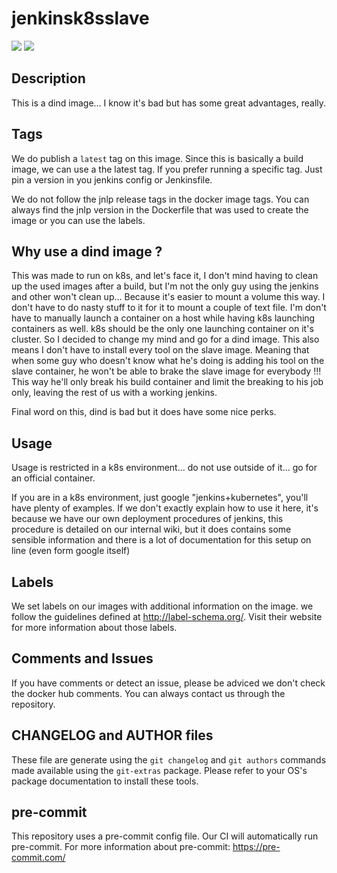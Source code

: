 # jenkinsk8sslave
[![](https://images.microbadger.com/badges/version/fxinnovation/jenkinsk8sslave.svg)](https://microbadger.com/images/fxinnovation/jenkinsk8sslave "Get your own version badge on microbadger.com") [![](https://images.microbadger.com/badges/image/fxinnovation/jenkinsk8sslave.svg)](https://microbadger.com/images/fxinnovation/jenkinsk8sslave "Get your own image badge on microbadger.com")
## Description
This is a dind image... I know it's bad but has some great advantages, really.

## Tags
We do publish a `latest` tag on this image. Since this is basically a build image, we can use a the latest tag. If you prefer running a specific tag. Just pin a version in you jenkins config or Jenkinsfile.

We do not follow the jnlp release tags in the docker image tags. You can always find the jnlp version in the Dockerfile that was used to create the image or you can use the labels.

## Why use a dind image ?
This was made to run on k8s, and let's face it, I don't mind having to clean up the used images after a build, but I'm not the only guy using the jenkins and other won't clean up... Because it's easier to mount a volume this way. I don't have to do nasty stuff to it for it to mount a couple of text file. I'm don't have to manually launch a container on a host while having k8s launching containers as well. k8s should be the only one launching container on it's cluster. So I decided to change my mind and go for a dind image. This also means I don't have to install every tool on the slave image. Meaning that when some guy who doesn't know what he's doing is adding his tool on the slave container, he won't be able to brake the slave image for everybody !!! This way he'll only break his build container and limit the breaking to his job only, leaving the rest of us with a working jenkins.

Final word on this, dind is bad but it does have some nice perks.

## Usage
Usage is restricted in a k8s environment... do not use outside of it... go for an official container.


If you are in a k8s environment, just google "jenkins+kubernetes", you'll have plenty of examples. If we don't exactly explain how to use it here, it's because we have our own deployment procedures of jenkins, this procedure is detailed on our internal wiki, but it does contains some sensible information and there is a lot of documentation for this setup on line (even form google itself)

## Labels
We set labels on our images with additional information on the image. we follow the guidelines defined at http://label-schema.org/. Visit their website for more information about those labels.

## Comments and Issues
If you have comments or detect an issue, please be adviced we don't check the docker hub comments. You can always contact us through the repository.

## CHANGELOG and AUTHOR files
These file are generate using the `git changelog` and `git authors` commands made available using the `git-extras` package. Please refer to your OS's package documentation to install these tools.

## pre-commit
This repository uses a pre-commit config file. Our CI will automatically run pre-commit. For more information about pre-commit: https://pre-commit.com/
